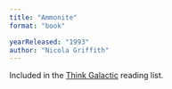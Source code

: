 ```yaml
---
title: "Ammonite"
format: "book"

yearReleased: "1993"
author: "Nicola Griffith"
---
```

 Included in the <a href="http://thinkgalactic.org/reading-lists/by-author/"> Think Galactic</a> reading list.
  